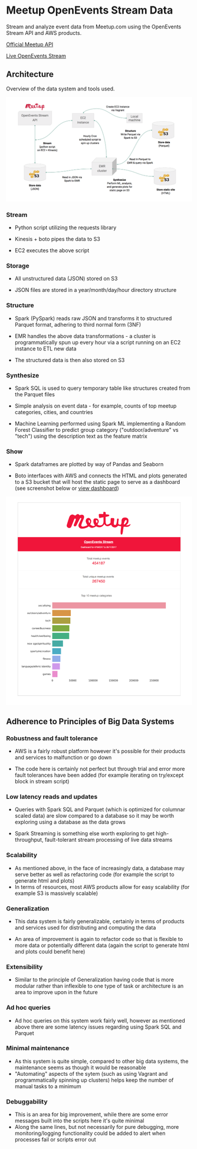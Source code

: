 # Meetup OpenEvents Stream Data

Stream and analyze event data from Meetup.com using the OpenEvents Stream API and AWS products.

[Official Meetup API](https://www.meetup.com/meetup_api/docs/stream/2/open_events/)

[Live OpenEvents Stream](http://stream.meetup.com/2/open_events)

## Architecture
Overview of the data system and tools used.

![dag](images/dag.png)

### Stream
- Python script utilizing the requests library

- Kinesis + boto pipes the data to S3

- EC2 executes the above script


### Storage
- All unstructured data (JSON) stored on S3

- JSON files are stored in a year/month/day/hour directory structure

### Structure
- Spark (PySpark) reads raw JSON and transforms it to structured Parquet format, adhering to third normal form (3NF)

- EMR handles the above data transformations - a cluster is programmatically spun up every hour via a script running on an EC2 instance to ETL new data

- The structured data is then also stored on S3

### Synthesize
- Spark SQL is used to query temporary table like structures created from the Parquet files

- Simple analysis on event data - for example, counts of top meetup categories, cities, and countries

- Machine Learning performed using Spark ML implementing a Random Forest Classifier to predict group category ("outdoor/adventure" vs "tech") using the description text as the feature matrix

### Show
- Spark dataframes are plotted by way of Pandas and Seaborn

- Boto interfaces with AWS and connects the HTML and plots generated to a S3 bucket that will host the static page to serve as a dashboard (see screenshot below or [view dashboard](https://s3.amazonaws.com/meetupevents-dashboard/meetupevents-report.html))


![dashboard](images/dashboard.png)



## Adherence to Principles of Big Data Systems
### Robustness and fault tolerance

- AWS is a fairly robust platform however it's possible for their products and services to malfunction or go down

- The code here is certainly not perfect but through trial and error more fault tolerances have been added (for example iterating on try/except block in stream script)

### Low latency reads and updates
- Queries with Spark SQL and Parquet (which is optimized for columnar scaled data) are slow compared to a database so it may be worth exploring using a database as the data grows

- Spark Streaming is something else worth exploring to get high-throughput, fault-tolerant stream processing of live data streams

### Scalability
- As mentioned above, in the face of increasingly data, a database may serve better as well as refactoring code (for example the script to generate html and plots)
- In terms of resources, most AWS products allow for easy scalability (for example S3 is massively scalable)

### Generalization
- This data system is fairly generalizable, certainly in terms of products and services used for distributing and computing the data

- An area of improvement is again to refactor code so that is flexible to more data or potentially different data (again the script to generate html and plots could benefit here)

### Extensibility
- Similar to the principle of Generalization having code that is more modular rather than inflexible to one type of task or architecture is an area to improve upon in the future

### Ad hoc queries
- Ad hoc queries on this system work fairly well, however as mentioned above there are some latency issues regarding using Spark SQL and Parquet

### Minimal maintenance
- As this system is quite simple, compared to other big data systems, the maintenance seems as though it would be reasonable
- "Automating" aspects of the sytem (such as using Vagrant and programmatically spinning up clusters) helps keep the number of manual tasks to a minimum

### Debuggability
- This is an area for big improvement, while there are some error messages built into the scripts here it's quite minimal
- Along the same lines, but not necessarily for pure debugging, more monitoring/logging functionality could be added to alert when processes fail or scripts error out
